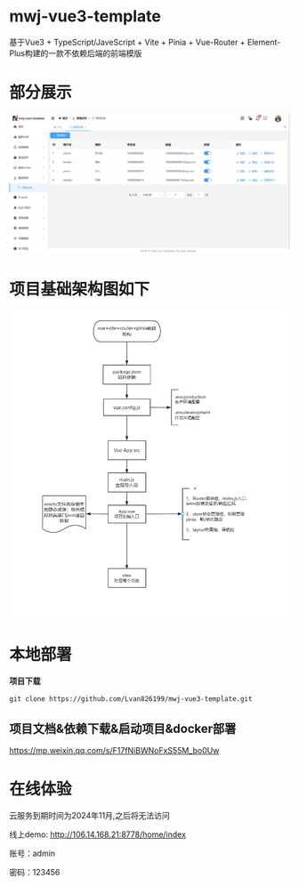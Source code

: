 # mwj-vue3-template

基于Vue3 + TypeScript/JaveScript + Vite + Pinia + Vue-Router + Element-Plus构建的一款不依赖后端的前端模版

# 部分展示

![image-20240328183951423](doc/images/image-20240328183951423.png)

# 项目基础架构图如下

![项目基础架构图](doc/images/image-20240319144042545.png)

# 本地部署

**项目下载**

```shell
git clone https://github.com/Lvan826199/mwj-vue3-template.git
```

## 项目文档&依赖下载&启动项目&docker部署

https://mp.weixin.qq.com/s/F17fNiBWNoFxS55M_bo0Uw


# 在线体验

云服务到期时间为2024年11月,之后将无法访问

线上demo: http://106.14.168.21:8778/home/index

账号：admin

密码：123456